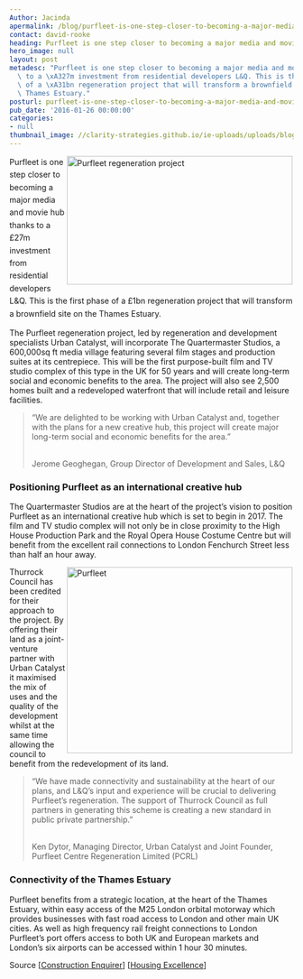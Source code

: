 ```yaml
---
Author: Jacinda
apermalink: /blog/purfleet-is-one-step-closer-to-becoming-a-major-media-and-movie-hub
contact: david-rooke
heading: Purfleet is one step closer to becoming a major media and movie hub
hero_image: null
layout: post
metadesc: "Purfleet is one step closer to becoming a major media and movie hub thanks\
  \ to a \xA327m investment from residential developers L&Q. This is the first phase\
  \ of a \xA31bn regeneration project that will transform a brownfield site on the\
  \ Thames Estuary."
posturl: purfleet-is-one-step-closer-to-becoming-a-major-media-and-movie-hub
pub_date: '2016-01-26 00:00:00'
categories:
- null
thumbnail_image: //clarity-strategies.github.io/ie-uploads/uploads/blog/Purfleet_mini.jpg
---
```


<p><span style='line-height: 1.6;'><img alt='Purfleet regeneration project' src='//clarity-strategies.github.io/ie-uploads/uploads/blog/TG_Purfleet_Diagrams_700x400.jpg' style='width: 400px; height: 228px; margin-left: 2px; margin-right: 2px; float: right;'/>Purfleet is one step closer to becoming a major media and movie hub thanks to a £27m investment from residential developers L&amp;Q. This is the first phase of a £1bn regeneration project that will transform a brownfield site on the Thames Estuary.</span></p><p>The Purfleet regeneration project, led by regeneration and development specialists Urban Catalyst, will incorporate The Quartermaster Studios, a 600,000sq ft media village featuring several film stages and production suites at its centrepiece. This will be the first purpose-built film and TV studio complex of this type in the UK for 50 years and will create long-term social and economic benefits to the area. The project will also see 2,500 homes built and a redeveloped waterfront that will include retail and leisure facilities.</p><blockquote><p>“We are delighted to be working with Urban Catalyst and, together with the plans for a new creative hub, this project will create major long-term social and economic benefits for the area.”</p><p><br/>Jerome Geoghegan, Group Director of Development and Sales, L&amp;Q</p></blockquote><h3>Positioning Purfleet as an international creative hub</h3><p>The Quartermaster Studios are at the heart of the project’s vision to position Purfleet as an international creative hub which is set to begin in 2017. The film and TV studio complex will not only be in close proximity to the High House Production Park and the Royal Opera House Costume Centre but will benefit from the excellent rail connections to London Fenchurch Street less than half an hour away.</p><p><img alt='Purfleet' src='//clarity-strategies.github.io/ie-uploads/uploads/blog/Purfleet__400.jpg' style='width: 400px; height: 330px; margin-left: 2px; margin-right: 2px; float: right;'/>Thurrock Council has been credited for their approach to the project. By offering their land as a joint-venture partner with Urban Catalyst it maximised the mix of uses and the quality of the development whilst at the same time allowing the council to benefit from the redevelopment of its land.</p><blockquote><p>“We have made connectivity and sustainability at the heart of our plans, and L&amp;Q’s input and experience will be crucial to delivering Purfleet’s regeneration. The support of Thurrock Council as full partners in generating this scheme is creating a new standard in public private partnership.”</p><p><br/>Ken Dytor, Managing Director, Urban Catalyst and Joint Founder, Purfleet Centre Regeneration Limited (PCRL)</p></blockquote><h3>Connectivity of the Thames Estuary</h3><p>Purfleet benefits from a strategic location, at the heart of the Thames Estuary, within easy access of the M25 London orbital motorway which provides businesses with fast road access to London and other main UK cities. As well as high frequency rail freight connections to London Purfleet’s port offers access to both UK and European markets and London’s six airports can be accessed within 1 hour 30 minutes.</p><p>Source [<a href='http://www.constructionenquirer.com/2016/01/18/1bn-purfleet-regeneration-development-deal/'>Construction Enquirer</a>] [<a href='http://www.housingexcellence.co.uk/news/lq-invest-%C2%A327-million-first-phase-purfleet-regeneration-project'>Housing Excellence</a>]</p>